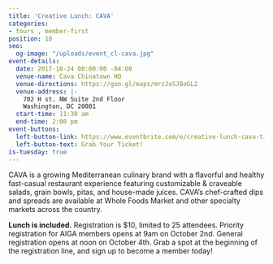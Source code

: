 ```yaml
---
title: 'Creative Lunch: CAVA'
categories:
- tours , member-first
position: 10
seo:
  og-image: "/uploads/event_cl-cava.jpg"
event-details:
  date: 2017-10-24 00:00:00 -04:00
  venue-name: Cava Chinatown HQ
  venue-directions: https://goo.gl/maps/mrzJoSJBoGL2
  venue-address: |-
    702 H st. NW Suite 2nd Floor
    Washington, DC 20001
  start-time: 11:30 am
  end-time: 2:00 pm
event-buttons:
  left-button-link: https://www.eventbrite.com/e/creative-lunch-cava-tickets-38431982093
  left-button-text: Grab Your Ticket!
is-tuesday: true
---
```


CAVA is a growing Mediterranean culinary brand with a flavorful and healthy fast-casual restaurant experience featuring customizable & craveable salads, grain bowls, pitas, and house-made juices. CAVA’s chef-crafted dips and spreads are available at Whole Foods Market and other specialty markets across the country.

**Lunch is included.** Registration is $10, limited to 25 attendees. Priority registration for AIGA members opens at 9am on October 2nd. General registration opens at noon on October 4th. Grab a spot at the beginning of the registration line, and sign up to become a member today!
